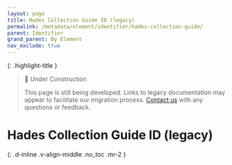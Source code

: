```yaml
---
layout: page
title: Hades Collection Guide ID (legacy)
permalink: /metadata/element/identifier/hades-collection-guide/
parent: Identifier
grand_parent: By Element
nav_exclude: true
---
```


{: .highlight-title }
> 🚧 Under Construction
>
> This page is still being developed. Links to legacy documentation may appear to facilitate our migration process. [Contact us](/metadata-documentation/contact/) with any questions or feedback.

# Hades Collection Guide ID (legacy)
{: .d-inline .v-align-middle .no_toc .mr-2 }